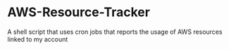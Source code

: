 # AWS-Resource-Tracker
A shell script that uses cron jobs that reports the usage of AWS resources linked to my account
